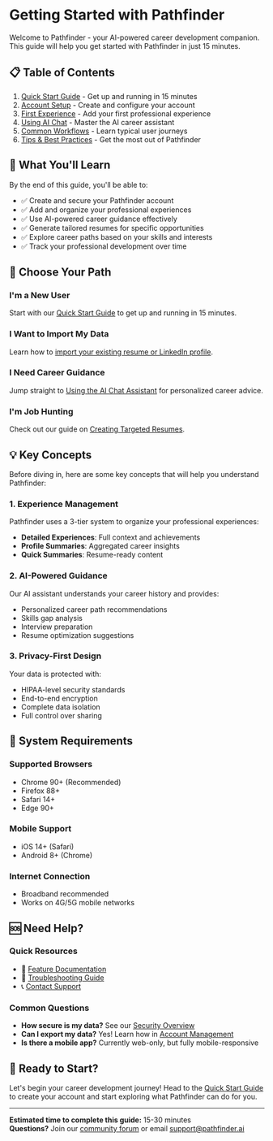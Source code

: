 # Getting Started with Pathfinder

Welcome to Pathfinder - your AI-powered career development companion. This guide will help you get started with Pathfinder in just 15 minutes.

## 📋 Table of Contents

1. [Quick Start Guide](./quick-start.md) - Get up and running in 15 minutes
2. [Account Setup](./account-setup.md) - Create and configure your account
3. [First Experience](./first-experience.md) - Add your first professional experience
4. [Using AI Chat](./using-ai-chat.md) - Master the AI career assistant
5. [Common Workflows](./common-workflows.md) - Learn typical user journeys
6. [Tips & Best Practices](./tips-best-practices.md) - Get the most out of Pathfinder

## 🎯 What You'll Learn

By the end of this guide, you'll be able to:

- ✅ Create and secure your Pathfinder account
- ✅ Add and organize your professional experiences
- ✅ Use AI-powered career guidance effectively
- ✅ Generate tailored resumes for specific opportunities
- ✅ Explore career paths based on your skills and interests
- ✅ Track your professional development over time

## 🚀 Choose Your Path

### I'm a New User
Start with our [Quick Start Guide](./quick-start.md) to get up and running in 15 minutes.

### I Want to Import My Data
Learn how to [import your existing resume or LinkedIn profile](./account-setup.md#importing-existing-data).

### I Need Career Guidance
Jump straight to [Using the AI Chat Assistant](./using-ai-chat.md) for personalized career advice.

### I'm Job Hunting
Check out our guide on [Creating Targeted Resumes](./common-workflows.md#job-application-workflow).

## 💡 Key Concepts

Before diving in, here are some key concepts that will help you understand Pathfinder:

### 1. **Experience Management**
Pathfinder uses a 3-tier system to organize your professional experiences:
- **Detailed Experiences**: Full context and achievements
- **Profile Summaries**: Aggregated career insights
- **Quick Summaries**: Resume-ready content

### 2. **AI-Powered Guidance**
Our AI assistant understands your career history and provides:
- Personalized career path recommendations
- Skills gap analysis
- Interview preparation
- Resume optimization suggestions

### 3. **Privacy-First Design**
Your data is protected with:
- HIPAA-level security standards
- End-to-end encryption
- Complete data isolation
- Full control over sharing

## 📱 System Requirements

### Supported Browsers
- Chrome 90+ (Recommended)
- Firefox 88+
- Safari 14+
- Edge 90+

### Mobile Support
- iOS 14+ (Safari)
- Android 8+ (Chrome)

### Internet Connection
- Broadband recommended
- Works on 4G/5G mobile networks

## 🆘 Need Help?

### Quick Resources
- 📖 [Feature Documentation](../features/)
- 🔧 [Troubleshooting Guide](../../technical/development/troubleshooting.md)
- 📞 [Contact Support](mailto:support@pathfinder.ai)

### Common Questions
- **How secure is my data?** See our [Security Overview](../features/README.md#security--privacy)
- **Can I export my data?** Yes! Learn how in [Account Management](./account-setup.md#data-export)
- **Is there a mobile app?** Currently web-only, but fully mobile-responsive

## 🎉 Ready to Start?

Let's begin your career development journey! Head to the [Quick Start Guide](./quick-start.md) to create your account and start exploring what Pathfinder can do for you.

---

**Estimated time to complete this guide:** 15-30 minutes  
**Questions?** Join our [community forum](https://community.pathfinder.ai) or email support@pathfinder.ai